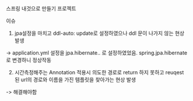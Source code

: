 스프링 내것으로 만들기 프로젝트


이슈
1. jpa설정을 마치고 ddl-auto: update로 설정하였으나 ddl 문이 나가지 않는 현상 발생

 -> application.yml 설정을 jpa.hibernate.. 로 설정하였었음. spring.jpa.hibernate로 변경하니 정상작동


2. 시간측정해주는 Annotation 적용시 의도한 경로로 return 하지 못하고 reuqest 된 url의 경로와 이름을 가진 템플릿을 찾아가는 현상 발생

-> 해결해야함
